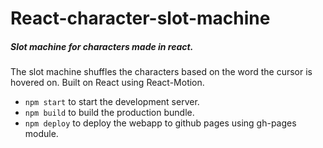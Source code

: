 # React-character-slot-machine

##### Slot machine for characters made in react.

The slot machine shuffles the characters based on the word the cursor is hovered on. Built on React using React-Motion.

* `npm start` to start the development server.
* `npm build` to build the production bundle.
* `npm deploy` to deploy the webapp to github pages using gh-pages module.